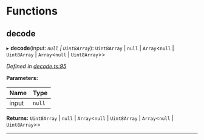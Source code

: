 

# Functions

<a id="decode"></a>

##  decode

▸ **decode**(input: *`null` | `Uint8Array`*): `Uint8Array` | `null` | `Array`<`null` | `Uint8Array` | `Array`<`null` | `Uint8Array`>>

*Defined in [decode.ts:95](https://github.com/polkadot-js/common/blob/420f807/packages/trie-codec/src/decode.ts#L95)*

**Parameters:**

| Name | Type |
| ------ | ------ |
| input | `null` | `Uint8Array` |

**Returns:** `Uint8Array` | `null` | `Array`<`null` | `Uint8Array` | `Array`<`null` | `Uint8Array`>>

___

